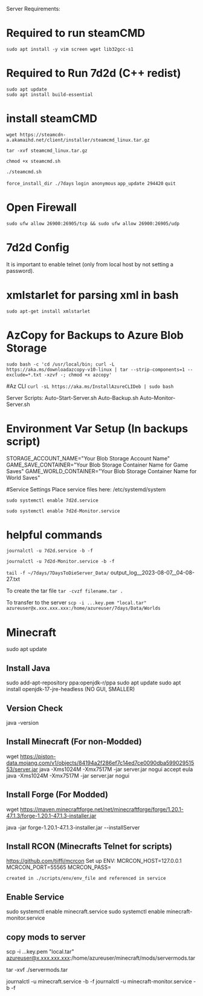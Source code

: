 Server Requirements:
# Required to run steamCMD
```
sudo apt install -y vim screen wget lib32gcc-s1
```

# Required to Run 7d2d (C++ redist)
```
sudo apt update
sudo apt install build-essential
```

# install steamCMD
`wget https://steamcdn-a.akamaihd.net/client/installer/steamcmd_linux.tar.gz`

`tar -xvf steamcmd_linux.tar.gz`

`chmod +x steamcmd.sh`

`./steamcmd.sh`

`force_install_dir ./7days`
`login anonymous`
`app_update 294420`
`quit`

# Open Firewall
`sudo ufw allow 26900:26905/tcp && sudo ufw allow 26900:26905/udp`

# 7d2d Config
It is important to enable telnet (only from local host by not setting a password).

# xmlstarlet for parsing xml in bash
`sudo apt-get install xmlstarlet`

# AzCopy for Backups to Azure Blob Storage
`sudo bash -c 'cd /usr/local/bin; curl -L https://aka.ms/downloadazcopy-v10-linux | tar --strip-components=1 --exclude=*.txt -xzvf -; chmod +x azcopy'`

#Az CLI
`curl -sL https://aka.ms/InstallAzureCLIDeb | sudo bash`

Server Scripts:
Auto-Start-Server.sh
Auto-Backup.sh
Auto-Monitor-Server.sh

# Environment Var Setup (In backups script)
STORAGE_ACCOUNT_NAME="Your Blob Storage Account Name"
GAME_SAVE_CONTAINER="Your Blob Storage Container Name for Game Saves"
GAME_WORLD_CONTAINER="Your Blob Storage Container Name for World Saves"

#Service Settings
Place service files here:
/etc/systemd/system

`sudo systemctl enable 7d2d.service`

`sudo systemctl enable 7d2d-Monitor.service`

# helpful commands
`journalctl -u 7d2d.service -b -f`

`journalctl -u 7d2d-Monitor.service -b -f`

`tail -f ~/7days/7DaysToDieServer_Data/` output_log__2023-08-07__04-08-27.txt

To create the tar file
`tar -cvzf filename.tar .`

To transfer to the server
`scp -i ...key.pem "local.tar" azureuser@x.xxx.xxx.xxx:/home/azureuser/7days/Data/Worlds`


# Minecraft
sudo apt update

## Install Java
sudo add-apt-repository ppa:openjdk-r/ppa
sudo apt update
sudo apt install openjdk-17-jre-headless (NO GUI, SMALLER)

## Version Check
java -version

## Install Minecraft (For non-Modded)
wget https://piston-data.mojang.com/v1/objects/84194a2f286ef7c14ed7ce0090dba59902951553/server.jar
java -Xms1024M -Xmx7517M -jar server.jar nogui
accept eula
java -Xms1024M -Xmx7517M -jar server.jar nogui


## Install Forge (For Modded)
wget https://maven.minecraftforge.net/net/minecraftforge/forge/1.20.1-47.1.3/forge-1.20.1-47.1.3-installer.jar

java -jar forge-1.20.1-47.1.3-installer.jar --installServer

## Install RCON (Minecrafts Telnet for scripts)
https://github.com/tiiffi/mcrcon
Set up ENV:
    MCRCON_HOST=127.0.0.1
    MCRCON_PORT=55565
    MCRCON_PASS=

    created in ./scripts/env/env_file and referenced in service

## Enable Service
sudo systemctl enable minecraft.service
sudo systemctl enable minecraft-monitor.service

## copy mods to server
scp -i ...key.pem "local.tar" azureuser@x.xxx.xxx.xxx:/home/azureuser/minecraft/mods/servermods.tar

tar -xvf ./servermods.tar

journalctl -u minecraft.service -b -f
journalctl -u minecraft-monitor.service -b -f
